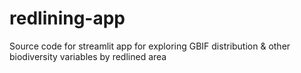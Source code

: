 # redlining-app
Source code for streamlit app for exploring GBIF distribution &amp; other biodiversity variables by redlined area
